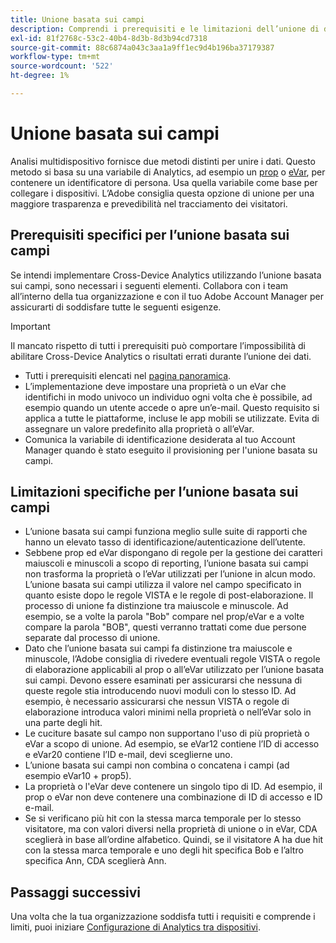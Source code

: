 ```yaml
---
title: Unione basata sui campi
description: Comprendi i prerequisiti e le limitazioni dell’unione di dati utilizzando l’unione basata sui campi.
exl-id: 81f2768c-53c2-40b4-8d3b-8d3b94cd7318
source-git-commit: 88c6874a043c3aa1a9ff1ec9d4b196ba37179387
workflow-type: tm+mt
source-wordcount: '522'
ht-degree: 1%

---
```


# Unione basata sui campi

Analisi multidispositivo fornisce due metodi distinti per unire i dati. Questo metodo si basa su una variabile di Analytics, ad esempio un [prop](/help/implement/vars/page-vars/prop.md) o [eVar](/help/implement/vars/page-vars/evar.md), per contenere un identificatore di persona. Usa quella variabile come base per collegare i dispositivi. L’Adobe consiglia questa opzione di unione per una maggiore trasparenza e prevedibilità nel tracciamento dei visitatori.

## Prerequisiti specifici per l’unione basata sui campi

Se intendi implementare Cross-Device Analytics utilizzando l’unione basata sui campi, sono necessari i seguenti elementi. Collabora con i team all’interno della tua organizzazione e con il tuo Adobe Account Manager per assicurarti di soddisfare tutte le seguenti esigenze.

>[!IMPORTANT]
>
>Il mancato rispetto di tutti i prerequisiti può comportare l’impossibilità di abilitare Cross-Device Analytics o risultati errati durante l’unione dei dati.

* Tutti i prerequisiti elencati nel [pagina panoramica](overview.md).
* L’implementazione deve impostare una proprietà o un eVar che identifichi in modo univoco un individuo ogni volta che è possibile, ad esempio quando un utente accede o apre un’e-mail. Questo requisito si applica a tutte le piattaforme, incluse le app mobili se utilizzate. Evita di assegnare un valore predefinito alla proprietà o all’eVar.
* Comunica la variabile di identificazione desiderata al tuo Account Manager quando è stato eseguito il provisioning per l&#39;unione basata su campi.

## Limitazioni specifiche per l’unione basata sui campi

* L’unione basata sui campi funziona meglio sulle suite di rapporti che hanno un elevato tasso di identificazione/autenticazione dell’utente.
* Sebbene prop ed eVar dispongano di regole per la gestione dei caratteri maiuscoli e minuscoli a scopo di reporting, l’unione basata sui campi non trasforma la proprietà o l’eVar utilizzati per l’unione in alcun modo. L’unione basata sui campi utilizza il valore nel campo specificato in quanto esiste dopo le regole VISTA e le regole di post-elaborazione. Il processo di unione fa distinzione tra maiuscole e minuscole. Ad esempio, se a volte la parola &quot;Bob&quot; compare nel prop/eVar e a volte compare la parola &quot;BOB&quot;, questi verranno trattati come due persone separate dal processo di unione.
* Dato che l’unione basata sui campi fa distinzione tra maiuscole e minuscole, l’Adobe consiglia di rivedere eventuali regole VISTA o regole di elaborazione applicabili al prop o all’eVar utilizzato per l’unione basata sui campi. Devono essere esaminati per assicurarsi che nessuna di queste regole stia introducendo nuovi moduli con lo stesso ID. Ad esempio, è necessario assicurarsi che nessun VISTA o regole di elaborazione introduca valori minimi nella proprietà o nell’eVar solo in una parte degli hit.
* Le cuciture basate sul campo non supportano l&#39;uso di più proprietà o eVar a scopo di unione. Ad esempio, se eVar12 contiene l’ID di accesso e eVar20 contiene l’ID e-mail, devi sceglierne uno.
* L’unione basata sui campi non combina o concatena i campi (ad esempio eVar10 + prop5).
* La proprietà o l&#39;eVar deve contenere un singolo tipo di ID. Ad esempio, il prop o eVar non deve contenere una combinazione di ID di accesso e ID e-mail.
* Se si verificano più hit con la stessa marca temporale per lo stesso visitatore, ma con valori diversi nella proprietà di unione o in eVar, CDA sceglierà in base all’ordine alfabetico. Quindi, se il visitatore A ha due hit con la stessa marca temporale e uno degli hit specifica Bob e l’altro specifica Ann, CDA sceglierà Ann.


## Passaggi successivi

Una volta che la tua organizzazione soddisfa tutti i requisiti e comprende i limiti, puoi iniziare [Configurazione di Analytics tra dispositivi](setup.md).
